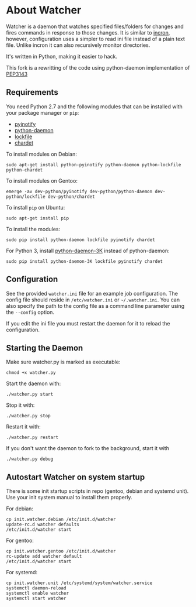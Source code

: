 # About Watcher

Watcher is a daemon that watches specified files/folders for changes and
fires commands in response to those changes. It is similar to
[incron](http://incron.aiken.cz), however, configuration uses a simpler
to read ini file instead of a plain text file. Unlike incron it can also
recursively monitor directories.

It's written in Python, making it easier to hack.

This fork is a rewritting of the code using python-daemon implementation of [PEP3143](http://legacy.python.org/dev/peps/pep-3143/) 

## Requirements

You need Python 2.7 and the following modules that can be installed with your package manager or `pip`:

* [pyinotify](http://github.com/seb-m/pyinotify)
* [python-daemon](https://alioth.debian.org/projects/python-daemon/)
* [lockfile](https://launchpad.net/pylockfile)
* [chardet](https://chardet.github.io/)

To install modules on Debian:

    sudo apt-get install python-pyinotify python-daemon python-lockfile python-chardet
    
To install modules on Gentoo:

    emerge -av dev-python/pyinotify dev-python/python-daemon dev-python/lockfile dev-python/chardet

To install `pip` on Ubuntu:

    sudo apt-get install pip

To install the modules:

    sudo pip install python-daemon lockfile pyinotify chardet

For Python 3, install [python-daemon-3K](https://github.com/jbvsmo/python-daemon) instead of python-daemon:

    sudo pip install python-daemon-3K lockfile pyinotify chardet

## Configuration

See the provided `watcher.ini` file for an example job configuration. The
config file should reside in `/etc/watcher.ini` or `~/.watcher.ini`. You
can also specify the path to the config file as a command line parameter
using the `--config` option.

If you edit the ini file you must restart the daemon for it to reload the
configuration.

## Starting the Daemon

Make sure watcher.py is marked as executable:

    chmod +x watcher.py


Start the daemon with:

    ./watcher.py start

Stop it with:

    ./watcher.py stop

Restart it with:

    ./watcher.py restart

If you don't want the daemon to fork to the background, start it with

    ./watcher.py debug

## Autostart Watcher on system startup

There is some init startup scripts in repo (gentoo, debian and systemd unit). Use your init system manual to install them properly.

For debian:

    cp init.watcher.debian /etc/init.d/watcher
    update-rc.d watcher defaults
    /etc/init.d/watcher start
    
For gentoo:

    cp init.watcher.gentoo /etc/init.d/watcher
    rc-update add watcher default
    /etc/init.d/watcher start
    
For systemd:

    cp init.watcher.unit /etc/systemd/system/watcher.service
    systemctl daemon-reload
    systemctl enable watcher
    systemctl start watcher
